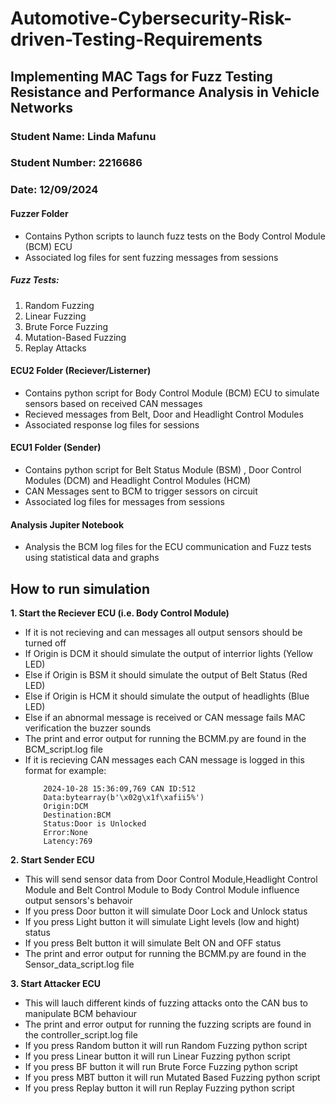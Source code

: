 # Automotive-Cybersecurity-Risk-driven-Testing-Requirements
## Implementing MAC Tags for Fuzz Testing Resistance and Performance Analysis in Vehicle Networks

### Student Name: Linda Mafunu
### Student Number: 2216686
### Date: 12/09/2024

#### Fuzzer Folder
- Contains Python scripts to launch fuzz tests on the Body Control Module (BCM) ECU
- Associated log files for sent fuzzing messages from sessions
  
##### Fuzz Tests:
1. Random Fuzzing
2. Linear Fuzzing
3. Brute Force Fuzzing
4. Mutation-Based Fuzzing
5. Replay Attacks
   
#### ECU2 Folder (Reciever/Listerner)
- Contains python script for Body Control Module (BCM) ECU to simulate sensors based on received CAN messages
- Recieved messages from Belt, Door and Headlight Control Modules
- Associated response log files for sessions


#### ECU1 Folder (Sender)
- Contains python script for Belt Status Module (BSM) , Door Control Modules (DCM) and Headlight Control Modules (HCM)
- CAN Messages sent to BCM to trigger sessors on circuit
- Associated log files for messages from sessions

#### Analysis Jupiter Notebook
  - Analysis the BCM log files for the ECU communication and Fuzz tests using statistical data and graphs

## How to run simulation
**1. Start the Reciever ECU (i.e. Body Control Module)**
  - If it is not recieving and can messages all output sensors should be turned off
  - If Origin is DCM it should simulate the output of interrior lights (Yellow LED)
  - Else if Origin is BSM it should simulate the output of Belt Status (Red LED)
  - Else if Origin is HCM it should simulate the output of headlights (Blue LED)
  - Else if an abnormal message is received or CAN message fails MAC verification the buzzer sounds
  - The print and error output for running the BCMM.py are found in the BCM_script.log file
  - If it is recieving CAN messages each CAN message is logged in this format for example:
    ```console
        2024-10-28 15:36:09,769 CAN ID:512
        Data:bytearray(b'\x02g\x1f\xafii5%')
        Origin:DCM
        Destination:BCM
        Status:Door is Unlocked
        Error:None
        Latency:769
    ```

**2. Start Sender ECU**
  - This will send sensor data from Door Control Module,Headlight Control Module and Belt Control Module to Body Control Module influence output sensors's behavoir
  - If you press Door button it will simulate Door Lock and Unlock status 
  - If you press Light button it will simulate Light levels (low and hight) status
  - If you press Belt button it will simulate Belt ON and OFF status
  - The print and error output for running the BCMM.py are found in the Sensor_data_script.log file 

**3. Start Attacker ECU**
  - This will lauch different kinds of fuzzing attacks onto the CAN bus to manipulate BCM behaviour
  - The print and error output for running the fuzzing scripts are found in the controller_script.log file
  - If you press Random button it will run Random Fuzzing python script
  - If you press Linear button it will run Linear Fuzzing python script
  - If you press BF button it will run Brute Force Fuzzing python script
  - If you press MBT button it will run Mutated Based Fuzzing python script
  - If you press Replay button it will run Replay Fuzzing python script

